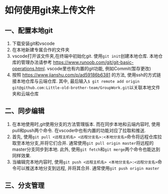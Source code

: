 # 如何使用git来上传文件
## 一、配置本地git
1. 下载安装git和vscode
2. 在本地新建专属合作的文件夹
3. vscode打开该文件夹,在终端中初始化git. 使用`git init`创建本地仓库. 本地仓库的管理办法请参考 https://www.runoob.com/git/git-basic-operations.html. vscode里也有内置的git功能, 例如Commit(暂存更改)
4. 按照 https://www.jianshu.com/p/ad59186b6381 的方法, 使用ssh的方式链接本地仓库与云端仓库. 其中, 最后输入`$ git remote add origin git@github.com:Little-old-brother-team/GroupWork.git`以关联本地文件夹和云端仓库

## 二、同步编辑
1. 在本地使用时,git使用分支的方法管理版本. 而在同步本地和云端内容时, 使用pull和push两个命令. 在vscode中也有内置的功能对应了拉取和推送. 
2. 首先, 使用`git pull <远程主机名> <远程分支名>:<本地分支名>`命令将远程仓库拉取至本地分支,并将它们合并. 通常使用`git pull origin master`将远程的master分支同步到本地. 此外, 使用`git fetch`和`git merge`两个命令也能达到同样效果. 
3. 当编辑完本地内容时, 使用`git push <远程主机名> <本地分支名>:<远程分支名>`命令可以推送本地分支到远程, 并将其合并. 通常使用`git push origin master`

## 三、分支管理